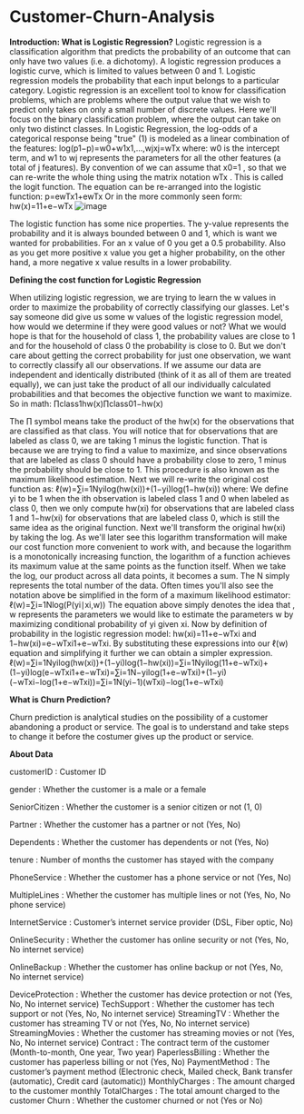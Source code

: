 # Customer-Churn-Analysis
**Introduction: What is Logistic Regression?**
Logistic regression is a classification algorithm that predicts the probability of an outcome that can only have two values (i.e. a dichotomy). A logistic regression produces a logistic curve, which is limited to values between 0 and 1. Logistic regression models the probability that each input belongs to a particular category.
Logistic regression is an excellent tool to know for classification problems, which are problems where the output value that we wish to predict only takes on only a small number of discrete values. Here we'll focus on the binary classification problem, where the output can take on only two distinct classes.
In Logistic Regression, the log-odds of a categorical response being "true" (1) is modeled as a linear combination of the features:
log(p1−p)=w0+w1x1,...,wjxj=wTx 
where:
w0  is the intercept term, and  w1  to  wj  represents the parameters for all the other features (a total of j features).
By convention of we can assume that  x0=1 , so that we can re-write the whole thing using the matrix notation  wTx .
This is called the logit function. The equation can be re-arranged into the logistic function:
p=ewTx1+ewTx 
Or in the more commonly seen form:
hw(x)=11+e−wTx
![image](https://github.com/Alisyed098/Customer-Churn-Anallysis/assets/134094832/13727cfc-4ebd-46f0-9b01-1d49942876c5)

The logistic function has some nice properties. The y-value represents the probability and it is always bounded between 0 and 1, which is want we wanted for probabilities. For an x value of 0 you get a 0.5 probability. Also as you get more positive x value you get a higher probability, on the other hand, a more negative x value results in a lower probability.

**Defining the cost function for Logistic Regression**

When utilizing logistic regression, we are trying to learn the w values in order to maximize the probability of correctly classifying our glasses. Let's say someone did give us some w values of the logistic regression model, how would we determine if they were good values or not? What we would hope is that for the household of class 1, the probability values are close to 1 and for the household of class 0 the probability is close to 0.
But we don't care about getting the correct probability for just one observation, we want to correctly classify all our observations. If we assume our data are independent and identically distributed (think of it as all of them are treated equally), we can just take the product of all our individually calculated probabilities and that becomes the objective function we want to maximize. So in math:
∏class1hw(x)∏class01−hw(x)

The ∏ symbol means take the product of the hw(x) for the observations that are classified as that class. You will notice that for observations that are labeled as class 0, we are taking 1 minus the logistic function. That is because we are trying to find a value to maximize, and since observations that are labeled as class 0 should have a probability close to zero, 1 minus the probability should be close to 1. This procedure is also known as the maximum likelihood estimation.
Next we will re-write the original cost function as:
ℓ(w)=∑i=1Nyilog(hw(xi))+(1−yi)log(1−hw(xi))
where:
We define yi to be 1 when the ith observation is labeled class 1 and 0 when labeled as class 0, then we only compute hw(xi) for observations that are labeled class 1 and 1−hw(xi) for observations that are labeled class 0, which is still the same idea as the original function.
Next we'll transform the original hw(xi) by taking the log. As we'll later see this logarithm transformation will make our cost function more convenient to work with, and because the logarithm is a monotonically increasing function, the logarithm of a function achieves its maximum value at the same points as the function itself. When we take the log, our product across all data points, it becomes a sum.
The N simply represents the total number of the data.
Often times you'll also see the notation above be simplified in the form of a maximum likelihood estimator:
ℓ(w)=∑i=1Nlog(P(yi∣xi,w))
The equation above simply denotes the idea that , w represents the parameters we would like to estimate the parameters w by maximizing conditional probability of yi given xi.
Now by definition of probability in the logistic regression model:
hw(xi)=11+e−wTxi and 1−hw(xi)=e−wTxi1+e−wTxi.
By substituting these expressions into our ℓ(w) equation and simplifying it further we can obtain a simpler expression.
ℓ(w)=∑i=1Nyilog(hw(xi))+(1−yi)log(1−hw(xi))=∑i=1Nyilog(11+e−wTxi)+(1−yi)log(e−wTxi1+e−wTxi)=∑i=1N−yilog(1+e−wTxi)+(1−yi)(−wTxi−log(1+e−wTxi))=∑i=1N(yi−1)(wTxi)−log(1+e−wTxi)

**What is Churn Prediction?**

Churn prediction is analytical studies on the possibility of a customer abandoning a product or service. The goal is to understand and take steps to change it before the costumer gives up the product or service.

**About Data**

customerID : Customer ID

gender : Whether the customer is a male or a female

SeniorCitizen : Whether the customer is a senior citizen or not (1, 0)

Partner : Whether the customer has a partner or not (Yes, No)

Dependents : Whether the customer has dependents or not (Yes, No)

tenure : Number of months the customer has stayed with the company

PhoneService : Whether the customer has a phone service or not (Yes, No)

MultipleLines : Whether the customer has multiple lines or not (Yes, No, No phone service)


InternetService : Customer’s internet service provider (DSL, Fiber optic, No)

OnlineSecurity : Whether the customer has online security or not (Yes, No, No internet service)

OnlineBackup : Whether the customer has online backup or not (Yes, No, No internet service)

DeviceProtection : Whether the customer has device protection or not (Yes, No, No internet service)
TechSupport : Whether the customer has tech support or not (Yes, No, No internet service)
StreamingTV : Whether the customer has streaming TV or not (Yes, No, No internet service)
StreamingMovies : Whether the customer has streaming movies or not (Yes, No, No internet service)
Contract : The contract term of the customer (Month-to-month, One year, Two year)
PaperlessBilling : Whether the customer has paperless billing or not (Yes, No)
PaymentMethod : The customer’s payment method (Electronic check, Mailed check, Bank transfer (automatic), Credit card (automatic))
MonthlyCharges : The amount charged to the customer monthly
TotalCharges : The total amount charged to the customer
Churn : Whether the customer churned or not (Yes or No)
